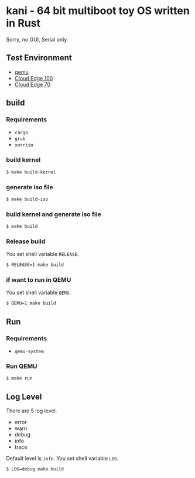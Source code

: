 # kani - 64 bit multiboot toy OS written in Rust

Sorry, no GUI, Serial only.

## Test Environment

- [qemu](https://www.qemu.org/)
- [Cloud Edge 100](https://www.trendmicro.co.jp/business/products/cloudedge/index.html#specification)
- [Cloud Edge 70](https://www.trendmicro.co.jp/business/products/cloudedge/index.html#specification)

## build

### Requirements

- `cargo`
- `grub`
- `xorriso`

### build kernel

```sh
$ make build-kernel
```

### generate iso file

```sh
$ make build-iso
```

### build kernel and generate iso file

```sh
$ make build
```

### Release build

You set shell variable `RELEASE`.

```sh
$ RELEASE=1 make build
```

### if want to run in QEMU

You set shell variable `QEMU`.

```sh
$ QEMU=1 make build
```

## Run

### Requirements

- `qemu-system`

### Run QEMU

```sh
$ make run
```

## Log Level

There are 5 log level.

- error
- warn
- debug
- info
- trace

Default level is `info`.
You set shell variable `LOG`.

```sh
$ LOG=debug make build
```
